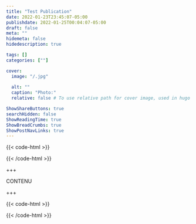 ```yaml
---
title: "Test Publication"
date: 2022-01-23T23:45:07-05:00
publishdate: 2022-01-25T00:04:07-05:00
draft: false
meta: ""
hidemeta: false
hidedescription: true

tags: []
categories: [""]

cover:
  image: "/.jpg"
  
  alt: ""
  caption: "Photo:"
  relative: false # To use relative path for cover image, used in hugo Page-bundles

ShowShareButtons: true
searchHidden: false
ShowReadingTime: true
ShowBreadCrumbs: true
ShowPostNavLinks: true
---
```

{{< code-html >}} 
<div class="contexte">
<p></p>
</div>
{{< /code-html >}}

+++

CONTENU 

+++

{{< code-html >}} 
<div class="contexte">
<p></p>
</div>
{{< /code-html >}}